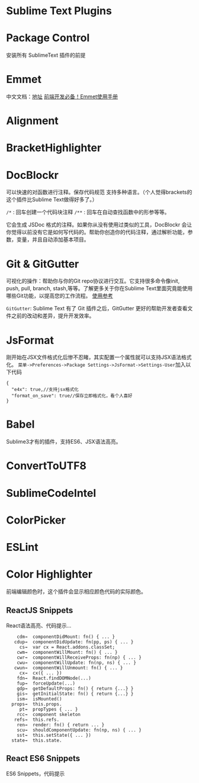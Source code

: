 ﻿# Sublime Text Plugins

# Package Control

安装所有 SublimeText 插件的前提

# Emmet

中文文档：[地址][1]
[前端开发必备！Emmet使用手册][2]

# Alignment

# BracketHighlighter

# DocBlockr

可以快速的对函数进行注释。保存代码规范
支持多种语言。（个人觉得brackets的这个插件比Sublime Text做得好多了。）

`/*` : 回车创建一个代码块注释
`/**` : 回车在自动查找函数中的形参等等。

它会生成 JSDoc 格式的注释。如果你从没有使用过类似的工具，DocBlockr 会让你觉得以前没有它是如何写代码的。帮助你创造你的代码注释，通过解析功能，参数，变量，并且自动添加基本项目。

# Git & GitGutter

可视化的操作：帮助你与你的Git repo协议进行交互。它支持很多命令像init, push, pull, branch, stash,等等。了解更多关于你在Sublime Text里面究竟能使用哪些Git功能，以提高您的工作流程。
[使用参考][3]

`GitGutter`:
Sublime Text 有了 Git 插件之后，GitGutter 更好的帮助开发者查看文件之前的改动和差异，提升开发效率。

# JsFormat

刚开始在JSX文件格式化后惨不忍睹，其实配置一个属性就可以支持JSX语法格式化。
`菜单->Preferences->Package Settings->JsFormat->Settings-User`加入以下代码

    {
      "e4x": true,//支持jsx格式化
      "format_on_save": true//保存立即格式化，看个人喜好
    }

# Babel

Sublime3才有的插件，支持ES6、JSX语法高亮。

# ConvertToUTF8


# SublimeCodeIntel

# ColorPicker

# ESLint

# Color Highlighter

前端编辑颜色时，这个插件会显示相应颜色代码的实际颜色。

## ReactJS Snippets
React语法高亮、代码提示...

        cdm→  componentDidMount: fn() { ... }
       cdup→  componentDidUpdate: fn(pp, ps) { ... }
         cs→  var cx = React.addons.classSet;
        cwm→  componentWillMount: fn() { ... }
        cwr→  componentWillReceiveProps: fn(np) { ... }
        cwu→  componentWillUpdate: fn(np, ns) { ... }
       cwun→  componentWillUnmount: fn() { ... }
         cx→  cx({ ... })
        fdn→  React.findDOMNode(...)
        fup→  forceUpdate(...)
        gdp→  getDefaultProps: fn() { return {...} }
        gis→  getInitialState: fn() { return {...} } 
        ism→  isMounted()
      props→  this.props.
         pt→  propTypes { ... }
        rcc→  component skeleton
       refs→  this.refs.
        ren→  render: fn() { return ... }
        scu→  shouldComponentUpdate: fn(np, ns) { ... }
        sst→  this.setState({ ... })
      state→  this.state.

## React ES6 Snippets
ES6 Snippets，代码提示

  [1]: http://yanxyz.github.io/emmet-docs/css-abbreviations/vendor-prefixes/
  [2]: http://www.w3cplus.com/tools/emmet-cheat-sheet.html
  [3]: https://scotch.io/tutorials/using-git-inside-of-sublime-text-to-improve-workflow